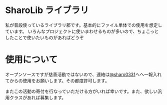 # SharoLib ライブラリ
私が普段使っているライブラリ郡です。基本的にファイル単体での使用を想定しています。
いろんなプロジェクトに使いまわせるものが多いので、ちょこっとしたことで使いたいものがあればどうぞ

# 使用について
オープンソースですが慈善活動ではないので、連絡は[@sharo0331](http://twitter.com/sharo0331)へへ一報入れてからの使用をお願いします。その都度許可します。

またこの活動の寄付を行なっていただける方がいれば幸いです。また、欲しい汎用クラスがあれば募集します。